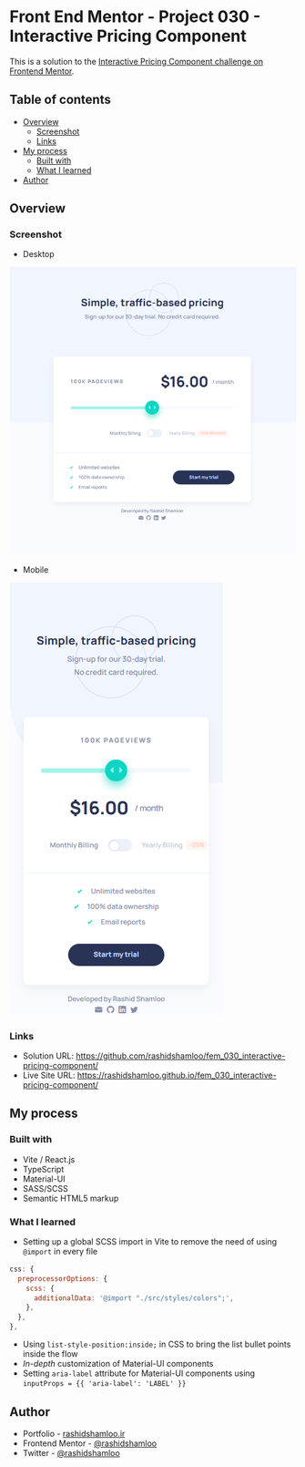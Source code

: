 # Front End Mentor - Project 030 - Interactive Pricing Component

This is a solution to the [Interactive Pricing Component challenge on Frontend Mentor](https://www.frontendmentor.io/challenges/interactive-pricing-component-t0m8PIyY8).

## Table of contents

- [Overview](#overview)
  - [Screenshot](#screenshot)
  - [Links](#links)
- [My process](#my-process)
  - [Built with](#built-with)
  - [What I learned](#what-i-learned)
- [Author](#author)

## Overview

### Screenshot

- Desktop

![](./screenshot-desktop.png)

- Mobile

![](./screenshot-mobile.png)

### Links

- Solution URL: https://github.com/rashidshamloo/fem_030_interactive-pricing-component/
- Live Site URL: https://rashidshamloo.github.io/fem_030_interactive-pricing-component/

## My process

### Built with

- Vite / React.js
- TypeScript
- Material-UI
- SASS/SCSS
- Semantic HTML5 markup

### What I learned

- Setting up a global SCSS import in Vite to remove the need of using `@import` in every file
```javascript
css: {
  preprocessorOptions: {
    scss: {
      additionalData: '@import "./src/styles/colors";',
    },
  },
},
```
- Using `list-style-position:inside;` in CSS to bring the list bullet points inside the flow
- *In-depth* customization of Material-UI components
- Setting `aria-label` attribute for Material-UI components using `inputProps = {{ 'aria-label': 'LABEL' }}`

## Author

- Portfolio - [rashidshamloo.ir](https://www.rashidshamloo.ir)
- Frontend Mentor - [@rashidshamloo](https://www.frontendmentor.io/profile/rashidshamloo)
- Twitter - [@rashidshamloo](https://www.twitter.com/rashidshamloo)
